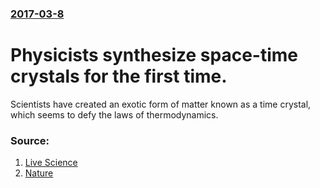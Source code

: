### [2017-03-8](/news/2017/03/8/index.md)

# Physicists synthesize space-time crystals for the first time. 

Scientists have created an exotic form of matter known as a time crystal, which seems to defy the laws of thermodynamics.


### Source:

1. [Live Science](http://www.livescience.com/58171-time-crystals-created-in-the-lab.html)
2. [Nature](http://www.nature.com/news/the-quest-to-crystallize-time-1.21595)
